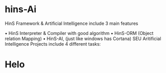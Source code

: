 # hins-Ai
HinS Framework & Artificial Intelligence include 3 main features

•	HinS Interpreter & Compiler with good algorithm
•	HinS-ORM (Object relation Mapping)
•	HinS-AI, (just like windows has Cortana)
SEU Aritificial Intelligence Projects include 4 different tasks:

<h1> Helo</h1>
